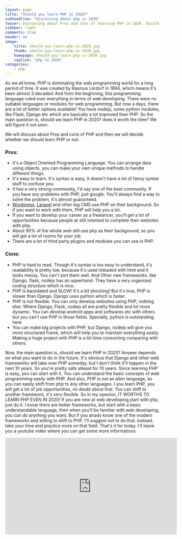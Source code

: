 ```yaml
---
layout: page
title: "Should you learn PHP in 2020?"
subheadline: "discussing about php in 2020"
teaser: Discussing about Pros and Cons of learning PHP in 2020. Should we actually learn PHP in 2020? We will figure it out.  
sidebar: right
comments: true
header: no
image:
    title: should-you-learn-php-in-2020.jpg
    thumb: should-you-learn-php-in-2020.jpg
    homepage: should-you-learn-php-in-2020.jpg
    caption: "php in 2020"
categories: 
    - php
---
```


As we all know, PHP is dominating the web programming world for a long period of time. It was created by Rasmus Lerdorf in 1994, which means it's been almost 3 decades! And from the beginning, this programming language ruled over everything in terms of web developing. There were no suitable languages or modules for web programming. But now a days, there are a lot of better options available! You have nodejs, some python modules, like Flask, Django etc which are basically a lot improved than PHP. So the main question is, should we learn PHP in 2020? does it worth the time? We will figure it out soon.

We will discuss about Pros and cons of PHP and then we will decide whether we should learn PHP or not. 

### Pros:

* It's a Object Oriented Programming Language. You can arrange data using objects, you can make your own unique methods to handle different things. 
* It's easy to learn. It's syntax is easy, it doesn't have a lot of fancy syntax stuff to confuse you.
* It has a very strong community, I'd say one of the best community. If you have any problems with PHP, just google. You'll always find a way to solve the problem, it's almost guaranteed. 
* [Wordpress](https://wordpress.org), [Laravel](https://laravel.com/) and other big CMS use PHP on their background. So if you want to work with them, PHP will help you a lot. 
* If you want to develop your career as a freelancer, you'll get a lot of opportunities because people ar still intented to complete their websites with php. 
* About 90% of the whole web still use php as their background, so you will get a lot of rooms for your job. 
* There are a lot of third party plugins and modules you can use in PHP. 

### Cons: 

* PHP is hard to read. Though it's syntax is too easy to understand, it's readability is pretty low, because it's used imbaded with html and it looks messy. You can't sort them well. And Other new frameworks, like Django, flask, nodejs has an upperhand. They have a very organized coding structure which is nice. 
* PHP is backdated and SLOW! It's a bit shocking! But it's true, PHP is slower than Django. Django uses python which is faster. 
* PHP is not flexible. You can only develop websites using PHP, nothing else. Where Django, Flask, nodejs all are pretty flexible and lot more dynamic. You can develop android apps and softwares etc with others but you can't use PHP in those fields. Specially, python is outstanding here. 
* You can make big projects with PHP, but Django, nodejs will give you more structured frame, which will help you to maintain everything easily. Making a huge project with PHP is a bit time consuming comparing with others. 

Now, the main question is, should we learn PHP in 2020? Answer depends on what you want to do in the future. It's obvious that Django and other web frameworks will take over PHP someday, but I don't think it'll happen in the next 10 years. So you're pretty safe atleast for 10 years. Since learning PHP is easy, you can start with it. You can understand the basic concepts of web programming easily with PHP. And also, PHP is not an alien language, so you can easily shift from php to any other languages. I you learn PHP, you will get a lot of job opportunities, no doubt about that. You can shift to another framework, it's very flexible. So in my openion, IT WORTHS TO LEARN PHP EVEN IN 2020! If you are new at web developing,start with php, just do it. I know there are better frameworks, but start with a basic understandable language, then when you'll be familier with web developing, you can do anything you want. But if you alrady know one of the modern frameworks and willing to shift to PHP, I'll suggest not to do that. Instead, take your time and practice more on that field. That's it for today. I'll leave you a youtube video where you can get some more informations. 

<iframe class="iframe-video" width="560" height="315" src="https://www.youtube.com/embed/NNp51W246mk" frameborder="0" allow="accelerometer; autoplay; encrypted-media; gyroscope; picture-in-picture" allowfullscreen></iframe>